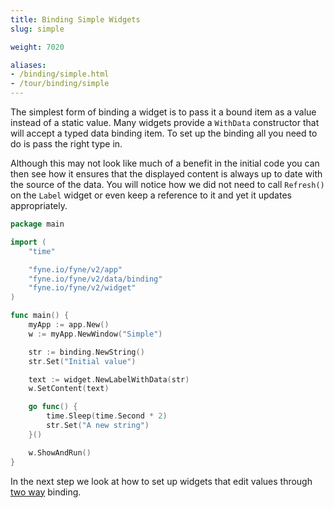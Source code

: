 ```yaml
---
title: Binding Simple Widgets
slug: simple

weight: 7020

aliases:
- /binding/simple.html
- /tour/binding/simple
---
```


The simplest form of binding a widget is to pass it
a bound item as a value instead of a static value.
Many widgets provide a `WithData` constructor that will
accept a typed data binding item. To set up the binding
all you need to do is pass the right type in.

Although this may not look like much of a benefit in the
initial code you can then see how it ensures that the
displayed content is always up to date with the source
of the data.
You will notice how we did not need to call `Refresh()`
on the `Label` widget or even keep a reference to it
and yet it updates appropriately.

```go
package main

import (
	"time"

	"fyne.io/fyne/v2/app"
	"fyne.io/fyne/v2/data/binding"
	"fyne.io/fyne/v2/widget"
)

func main() {
	myApp := app.New()
	w := myApp.NewWindow("Simple")

	str := binding.NewString()
	str.Set("Initial value")

	text := widget.NewLabelWithData(str)
	w.SetContent(text)

	go func() {
		time.Sleep(time.Second * 2)
		str.Set("A new string")
	}()

	w.ShowAndRun()
}
```

In the next step we look at how to set up widgets 
that edit values through [two way](/binding/twoway) binding.

